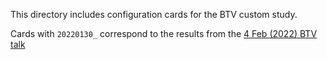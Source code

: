 This directory includes configuration cards for the BTV custom study.

Cards with `20220130_` correspond to the results from the [4 Feb (2022) BTV talk](https://indico.cern.ch/event/1120932/)